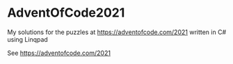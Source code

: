 # AdventOfCode2021
My solutions for the puzzles at https://adventofcode.com/2021 written in C# using Linqpad

See https://adventofcode.com/2021
